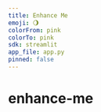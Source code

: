 ```yaml
---
title: Enhance Me
emoji: 🌖
colorFrom: pink
colorTo: pink
sdk: streamlit
app_file: app.py
pinned: false
---
```


# enhance-me